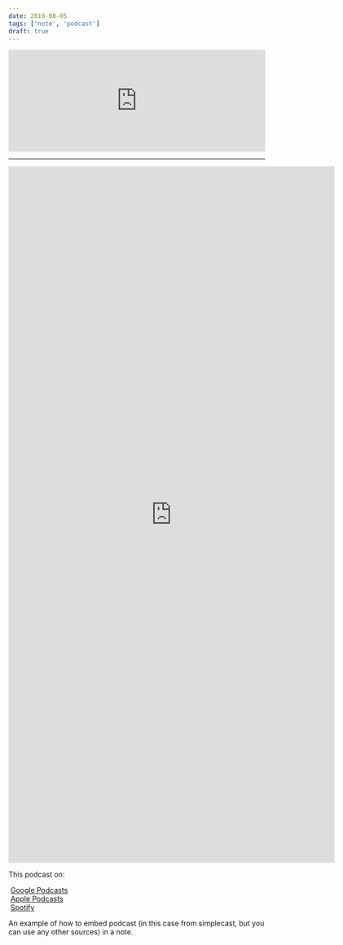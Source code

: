 ```yaml
---
date: 2019-08-05
tags: ['note', 'podcast']
draft: true
---
```


<iframe
  height="200px"
  width="100%"
  frameborder="no"
  scrolling="no"
  seamless
  src="https://player.simplecast.com/62a1da0d-f39d-4d65-97d7-8faa48ae046f?dark=false"
></iframe>

---

<iframe src="https://docs.google.com/forms/d/e/1FAIpQLSc5Z2YB_5Q-Fir__VE_x4EkiRvlfYm9CPp3CiXaNsD2sKifoA/viewform?embedded=true" width="640" height="1368" frameborder="0" marginheight="0" marginwidth="0">Loading…</iframe>

This podcast on:

<p>
<FontAwesomeIcon icon={['fab', 'google']} />&nbsp;<a href="https://podcasts.google.com/?feed=aHR0cHM6Ly9mZWVkcy5zaW1wbGVjYXN0LmNvbS9YX3dTX1dZaA">Google Podcasts</a><br/>
<FontAwesomeIcon icon={['fab', 'apple']} />&nbsp;<a href="https://podcasts.apple.com/us/podcast/chats-with-kent-c-dodds/id1475543959">Apple Podcasts</a><br/>
<FontAwesomeIcon icon={['fab', 'spotify']} />&nbsp;<a href="https://open.spotify.com/show/7GkO2poedjbltWT5lduL5w">Spotify</a>
</p>

An example of how to embed podcast (in this case from simplecast, but you can use any other sources) in a note.
